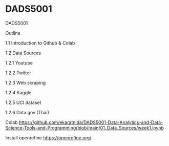 # DADS5001
DADS5001

Outline

1.1 Introduction to Github & Colab

1.2 Data Sources

1.2.1 Youtube

1.2.2 Twitter

1.2.3 Web scraping

1.2.4 Kaggle

1.2.5 UCI dataset

1.2.6 Data gov (Thai)


Colab
https://github.com/ekaratnida/DADS5001-Data-Analytics-and-Data-Science-Tools-and-Programming/blob/main/01_Data_Sources/week1.ipynb

Install openrefine https://openrefine.org/

